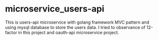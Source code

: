 # microservice_users-api

This is users-api microservice with golang framework MVC pattern and using mysql database to store the users data. I tried to observance of 12-factor in this project and oauth-api microservice project.
